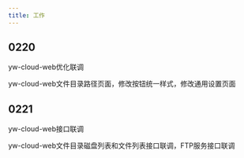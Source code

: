 ```yaml
---
title: 工作
---
```


## 0220

yw-cloud-web优化联调

yw-cloud-web文件目录路径页面，修改按钮统一样式，修改通用设置页面

## 0221

yw-cloud-web接口联调

yw-cloud-web文件目录磁盘列表和文件列表接口联调，FTP服务接口联调
